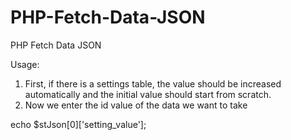 # PHP-Fetch-Data-JSON
PHP Fetch Data JSON

Usage:
1) First, if there is a settings table, the value should be increased automatically and the initial value should start from scratch.
2) Now we enter the id value of the data we want to take

echo $stJson[0]['setting_value'];
